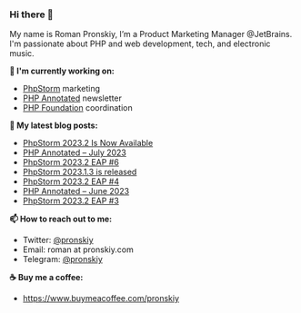 ### Hi there 👋

My name is Roman Pronskiy, I’m a Product Marketing Manager @JetBrains. I'm passionate about PHP and web development, tech, and electronic music.

**👷 I'm currently working on:**
- [PhpStorm](https://jetbrains.com/phpstorm/) marketing
- [PHP Annotated](https://info.jetbrains.com/PHP-Annotated-Subscription.html) newsletter
- [PHP Foundation](http://thephp.foundation/) coordination

**📜 My latest blog posts:**
<!-- BLOG-POST-LIST:START -->
- [PhpStorm 2023.2 Is Now Available](https://blog.jetbrains.com/phpstorm/2023/08/phpstorm-2023-2-is-now-available/)
- [PHP Annotated – July 2023](https://blog.jetbrains.com/phpstorm/2023/08/php-annotated-july-2023/)
- [PhpStorm 2023.2 EAP #6](https://blog.jetbrains.com/phpstorm/2023/07/phpstorm-2023-2-eap-6/)
- [PhpStorm 2023.1.3 is released](https://blog.jetbrains.com/phpstorm/2023/06/phpstorm-2023-1-3-is-released/)
- [PhpStorm 2023.2 EAP #4](https://blog.jetbrains.com/phpstorm/2023/06/phpstorm-2023-2-eap-4/)
- [PHP Annotated – June 2023](https://blog.jetbrains.com/phpstorm/2023/06/php-annotated-june-2023/)
- [PhpStorm 2023.2 EAP #3](https://blog.jetbrains.com/phpstorm/2023/06/phpstorm-2023-2-eap-3/)
<!-- BLOG-POST-LIST:END -->

**📫 How to reach out to me:**
- Twitter: [@pronskiy](https://twitter.com/pronskiy)
- Email: roman at pronskiy.com
- Telegram: [@pronskiy](https://t.me/pronskiy)

**☕️ Buy me a coffee:**
- https://www.buymeacoffee.com/pronskiy

<!--
- 💬 Ask me about [PhpStorm](https://www.jetbrains.com/phpstorm/) and PHP.

Here are some ideas to get you started:

- 🔭 I’m currently working on ...
- 🌱 I’m currently learning ...
- 👯 I’m looking to collaborate on ...
- 🤔 I’m looking for help with ...
- 💬 Ask me about ...
- 📫 How to reach me: ...
- 😄 Pronouns: ...
- ⚡ Fun fact: ...
-->
